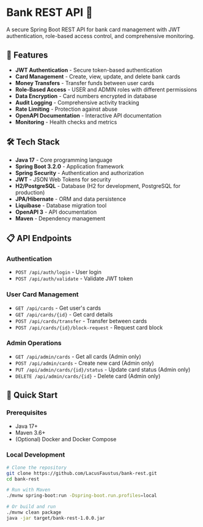 # Bank REST API 🏦

A secure Spring Boot REST API for bank card management with JWT authentication, role-based access control, and comprehensive monitoring.

## 🚀 Features

- **JWT Authentication** - Secure token-based authentication
- **Card Management** - Create, view, update, and delete bank cards
- **Money Transfers** - Transfer funds between user cards
- **Role-Based Access** - USER and ADMIN roles with different permissions
- **Data Encryption** - Card numbers encrypted in database
- **Audit Logging** - Comprehensive activity tracking
- **Rate Limiting** - Protection against abuse
- **OpenAPI Documentation** - Interactive API documentation
- **Monitoring** - Health checks and metrics

## 🛠 Tech Stack

- **Java 17** - Core programming language
- **Spring Boot 3.2.0** - Application framework
- **Spring Security** - Authentication and authorization
- **JWT** - JSON Web Tokens for security
- **H2/PostgreSQL** - Database (H2 for development, PostgreSQL for production)
- **JPA/Hibernate** - ORM and data persistence
- **Liquibase** - Database migration tool
- **OpenAPI 3** - API documentation
- **Maven** - Dependency management

## 📋 API Endpoints

### Authentication
- `POST /api/auth/login` - User login
- `POST /api/auth/validate` - Validate JWT token

### User Card Management
- `GET /api/cards` - Get user's cards
- `GET /api/cards/{id}` - Get card details
- `POST /api/cards/transfer` - Transfer between cards
- `POST /api/cards/{id}/block-request` - Request card block

### Admin Operations
- `GET /api/admin/cards` - Get all cards (Admin only)
- `POST /api/admin/cards` - Create new card (Admin only)
- `PUT /api/admin/cards/{id}/status` - Update card status (Admin only)
- `DELETE /api/admin/cards/{id}` - Delete card (Admin only)

## 🚀 Quick Start

### Prerequisites
- Java 17+
- Maven 3.6+
- (Optional) Docker and Docker Compose

### Local Development
```bash
# Clone the repository
git clone https://github.com/LacusFaustus/bank-rest.git
cd bank-rest

# Run with Maven
./mvnw spring-boot:run -Dspring-boot.run.profiles=local

# Or build and run
./mvnw clean package
java -jar target/bank-rest-1.0.0.jar
